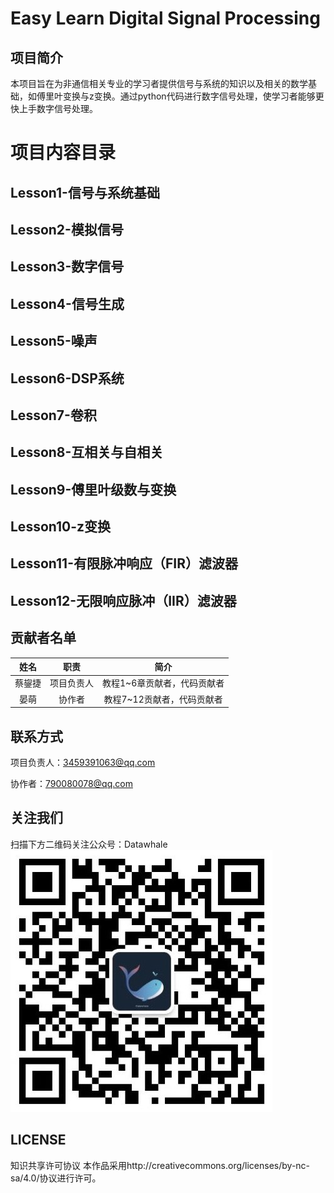 # Easy Learn Digital Signal Processing

## 项目简介
本项目旨在为非通信相关专业的学习者提供信号与系统的知识以及相关的数学基础，如傅里叶变换与z变换。通过python代码进行数字信号处理，使学习者能够更快上手数字信号处理。

# 项目内容目录

## Lesson1-信号与系统基础

## Lesson2-模拟信号

## Lesson3-数字信号

## Lesson4-信号生成

## Lesson5-噪声

## Lesson6-DSP系统

## Lesson7-卷积

## Lesson8-互相关与自相关

## Lesson9-傅里叶级数与变换

## Lesson10-z变换

## Lesson11-有限脉冲响应（FIR）滤波器

## Lesson12-无限响应脉冲（IIR）滤波器


## 贡献者名单
| 姓名 | 职责 | 简介 |
|:------:|:------:|:------:|
| 蔡鋆捷 | 项目负责人 | 教程1~6章贡献者，代码贡献者 |
| 晏萌 | 协作者 | 教程7~12贡献者，代码贡献者|

## 联系方式
项目负责人：3459391063@qq.com

协作者：790080078@qq.com

## 关注我们
扫描下方二维码关注公众号：Datawhale
 ![](./image/datawhale.jpg)

## LICENSE
知识共享许可协议
本作品采用http://creativecommons.org/licenses/by-nc-sa/4.0/协议进行许可。

